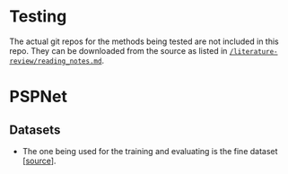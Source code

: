 # Testing

The actual git repos for the methods being tested are not included in this repo. They can be downloaded from the source as listed in [`/literature-review/reading_notes.md`](#/literature-review/reading_notes.md).

# PSPNet

## Datasets

- The one being used for the training and evaluating is the fine dataset [[source](https://github.com/hszhao/semseg/blob/master/config/cityscapes/cityscapes_pspnet101.yaml)].
